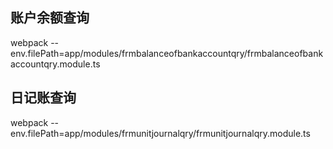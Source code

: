 ## 账户余额查询

webpack --env.filePath=app/modules/frmbalanceofbankaccountqry/frmbalanceofbankaccountqry.module.ts


## 日记账查询

webpack --env.filePath=app/modules/frmunitjournalqry/frmunitjournalqry.module.ts